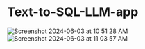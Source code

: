 # Text-to-SQL-LLM-app

![Screenshot 2024-06-03 at 10 51 28 AM](https://github.com/manav-888/Text-to-SQL-LLM-app/assets/28830098/b6fe5ee1-de15-496c-92f2-6a82602e7533)
![Screenshot 2024-06-03 at 11 03 57 AM](https://github.com/manav-888/Text-to-SQL-LLM-app/assets/28830098/652708ff-28c8-4c46-bab4-096ccde4b45b)
